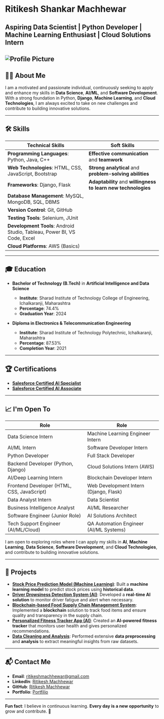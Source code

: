 # Ritikesh Shankar Machhewar

**Aspiring Data Scientist | Python Developer | Machine Learning Enthusiast | Cloud Solutions Intern**
---
![Profile Picture](ritikesh.jpg)
---

## 👨‍💻 About Me

I am a motivated and passionate individual, continuously seeking to apply and enhance my skills in **Data Science**, **AI/ML**, and **Software Development**. With a strong foundation in Python, **Django**, **Machine Learning**, and **Cloud Technologies**, I am always excited to take on new challenges and contribute to building innovative solutions.

---

## 🛠️ Skills

| **Technical Skills**                                               | **Soft Skills**                                                     |
|--------------------------------------------------------------------|--------------------------------------------------------------------|
| **Programming Languages**: Python, Java, C++                       | **Effective communication** and **teamwork**                       |
| **Web Technologies**: HTML, CSS, JavaScript, Bootstrap             | **Strong analytical** and **problem-solving abilities**            |
| **Frameworks**: Django, Flask                                       | **Adaptability** and **willingness to learn new technologies**     |
| **Database Management**: MySQL, MongoDB, SQL, DBMS                  |                                                                    |
| **Version Control**: Git, GitHub                                    |                                                                    |
| **Testing Tools**: Selenium, JUnit                                  |                                                                    |
| **Development Tools**: Android Studio, Tableau, Power BI, VS Code, Excel |                                                                    |
| **Cloud Platforms**: AWS (Basics)                                  |                                                                    |

---

## 🎓 Education

- **Bachelor of Technology (B.Tech)** in **Artificial Intelligence and Data Science**  
  - **Institute**: Sharad Institute of Technology College of Engineering, Ichalkaranji, Maharashtra  
  - **Percentage**: 74.4% 
  - **Graduation Year**: 2024


- **Diploma in Electronics & Telecommunication Engineering**
  - **Institute**: Sharad Institute of Technology Polytechnic, Ichalkaranji, Maharashtra
  - **Percentage**: 87.53% 
  - **Completion Year**: 2021

---

## 🏆 Certifications

- [**Salesforce Certified AI Specialist**](https://www.linkedin.com/posts/ritikesh-machhewar-36381b179_salesforce-aispecialist-certified-activity-7273688816673046528-ze0A/?utm_source=share&utm_medium=member_desktop)  
- [**Salesforce Certified AI Associate**](https://www.linkedin.com/posts/ritikesh-machhewar-36381b179_salesforce-aiassociate-salesforcecertified-activity-7276164269585428480-PYNv/?utm_source=share&utm_medium=member_desktop)  

---

## 📈 I'm Open To

| **Role**                                      | **Role**                                      |
|-----------------------------------------------|-----------------------------------------------|
| Data Science Intern                          | Machine Learning Engineer Intern             |
| AI/ML Intern                                 | Software Developer Intern                    |
| Python Developer                             | Full Stack Developer                         |
| Backend Developer (Python, Django)           | Cloud Solutions Intern (AWS)                 |
| AI/Deep Learning Intern                      | Blockchain Developer Intern                  |
| Frontend Developer (HTML, CSS, JavaScript)   | Web Development Intern (Django, Flask)      |
| Data Analyst Intern                          | Data Scientist                               |
| Business Intelligence Analyst                | AI/ML Researcher                            |
| Software Engineer (Junior Role)              | AI Solutions Architect                      |
| Tech Support Engineer (AI/ML/Cloud)          | QA Automation Engineer (AI/ML Systems)      |


I am open to exploring roles where I can apply my skills in **AI**, **Machine Learning**, **Data Science**, **Software Development**, and **Cloud Technologies**, and contribute to building innovative solutions.

---

## 💼 Projects

- **[Stock Price Prediction Model (Machine Learning)](link-to-project)**: Built a **machine learning model** to predict stock prices using **historical data**.
- **[Driver Drowsiness Detection System (AI)](link-to-project)**: Developed a **real-time AI solution** to monitor driver fatigue and alert when necessary.
- **[Blockchain-based Food Supply Chain Management System](link-to-project)**: Implemented a **blockchain** solution to track food items and ensure quality and transparency in the supply chain.
- **[Personalized Fitness Tracker App (AI)](link-to-project)**: Created an **AI-powered fitness tracker** that monitors user health and gives personalized recommendations.
- **[Data Cleaning and Analysis](link-to-project)**: Performed extensive **data preprocessing** and **analysis** to extract meaningful insights from raw datasets.

---

## 📬 Contact Me

- **Email**: ritikeshmachhewar@gmail.com
- **LinkedIn**: [Ritikesh Machhewar](https://www.linkedin.com/in/ritikesh-machhewar-36381b179/)
- **GitHub**: [Ritikesh Machhewar](https://github.com/ritikesh11052000)
- **Portfolio**: [Portfilio](https://ritikesh11052000.github.io/Portfolio/)

---

**Fun fact**: I believe in continuous learning. **Every day is a new opportunity** to grow and contribute. 🌱

